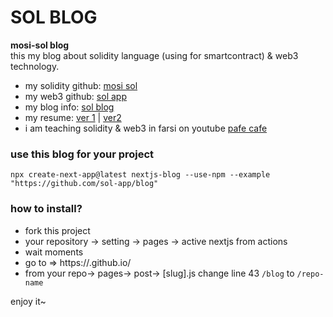 # SOL BLOG
**mosi-sol blog**\
this my blog about solidity language (using for smartcontract) & web3 technology.
- my solidity github: [mosi sol](https://github.com/mosi-sol) 
- my web3 github: [sol app](https://github.com/sol-app) 
- my blog info: [sol blog](https://sol-app.github.io/blog) 
- my resume: [ver 1](https://sol-app.github.io/resume/) | [ver2](https://sol-app.github.io/blog/resume) 
- i am teaching solidity & web3 in farsi on youtube [pafe cafe](https://youtube.com/pafecafe) 


### use this blog for your project 
```node
npx create-next-app@latest nextjs-blog --use-npm --example "https://github.com/sol-app/blog"
```

### how to install?
- fork this project
- your repository -> setting -> pages -> active nextjs from actions
- wait moments
- go to => https://<your-account>.github.io/<your-repo>
- from your repo-> pages-> post-> [slug].js change line 43 `/blog` to `/repo-name`

enjoy it~
